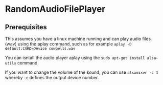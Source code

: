 # RandomAudioFilePlayer

## Prerequisites

This assumes you have a linux machine running and can play audio files (wav) using the aplay command, such as for example `aplay -D default:CARD=Device cowbells.wav`

You can isntall the audio player aplay using the `sudo apt-get install alsa-utils` command

If you want to change the volume of the sound, you can use `alsamixer -c 1` whereby `-c` defines the output device number.